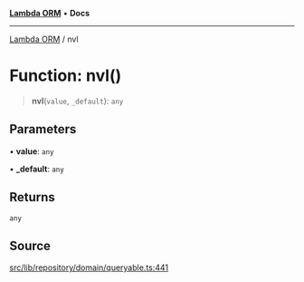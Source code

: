 [**Lambda ORM**](../README.md) • **Docs**

***

[Lambda ORM](../README.md) / nvl

# Function: nvl()

> **nvl**(`value`, `_default`): `any`

## Parameters

• **value**: `any`

• **\_default**: `any`

## Returns

`any`

## Source

[src/lib/repository/domain/queryable.ts:441](https://github.com/lambda-orm/lambdaorm-base/blob/e3a7772bb5fa4082532c38729067cbcb8dfa89b9/src/lib/repository/domain/queryable.ts#L441)
